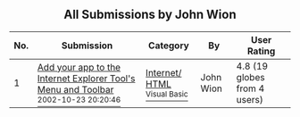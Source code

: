 ﻿<div align="center">

## All Submissions by John Wion

</div>

No.  | Submission | Category | By   | User Rating
---- | ---------- | -------- | ---- | -----------
1 | [Add your app to the Internet Explorer Tool's Menu and Toolbar<br /><sup>2002-10-23 20:20:46</sup>](https://github.com/Planet-Source-Code/john-wion-add-your-app-to-the-internet-explorer-tool-s-menu-and-toolbar__1-37061) | [Internet/ HTML<br /><sup>Visual Basic</sup>](../ByCategory/internet-html__1-34.md) | John Wion | 4.8 (19 globes from 4 users)
